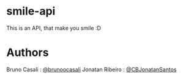 smile-api
=========

This is an API, that make you smile :D

Authors
=========

Bruno Casali 		: [@brunoocasali](http://twitter.com/brunoocasali)
Jonatan Ribeiro 	: [@CBJonatanSantos](http://twitter.com/CBJonatanSantos)


